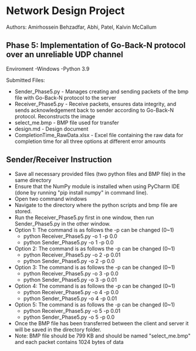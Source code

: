 # Network Design Project

Authors: Amirhossein Behzadfar, Abhi, Patel, Kalvin McCallum


Phase 5:
Implementation of Go-Back-N protocol over an unreliable UDP channel
---------------------------------------------------------------------
Enviroment 
  -Windows
  -Python 3.9


Submitted Files:
- Sender_Phase5.py - Manages creating and sending packets of the bmp file with Go-Back-N protocol to the server
- Receiver_Phase5.py - Receive packets, ensures data integrity, and sends acknowledgement back to sender according to Go-Back-N protocol. Reconstructs the image
- select_me.bmp - BMP file used for transfer
- design.md - Design document
- CompletionTime_RawData.xlsx - Excel file containing the raw data for completion time for all three options at different error amounts

Sender/Receiver Instruction
----------------------------------------------------------------------
  * Save all necessary provided files (two python files and BMP file) in the same directory
  * Ensure that the NumPy module is installed when using PyCharm IDE (done by running "pip install numpy" in command line).
  * Open two command windows
  * Navigate to the directory where the python scripts and bmp file are stored.
  * Run the Receiver_Phase5.py first in one window, then run Sender_Phase5.py in the other window.
  * Option 1: The command is as follows the -p can be changed (0~1)
    * python Receiver_Phase5.py -o 1 -p 0.0
    * python Sender_Phase5.py -o 1 -p 0.0
  * Option 2: The command is as follows the -p can be changed (0~1)
    * python Receiver_Phase5.py -o 2 -p 0.01
    * python Sender_Phase5.py -o 2 -p 0.0
  * Option 3: The command is as follows the -p can be changed (0~1)
    * python Receiver_Phase5.py -o 3 -p 0.0
    * python Sender_Phase5.py -o 3 -p 0.01
  * Option 4: The command is as follows the -p can be changed (0~1)
    * python Receiver_Phase5.py -o 4 -p 0.0
    * python Sender_Phase5.py -o 4 -p 0.01
  * Option 5: The command is as follows the -p can be changed (0~1)
    * python Receiver_Phase5.py -o 5 -p 0.01
    * python Sender_Phase5.py -o 5 -p 0.0
  * Once the BMP file has been transferred between the client and server it will be saved in the directory folder.
  * Note: BMP file should be 799 KB and should be named "select_me.bmp" and each packet contains 1024 bytes of data
